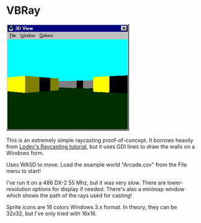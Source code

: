 # VBRay

![Screenshot of Raycaster View](screenshot.png)

This is an extremely simple raycasting proof-of-concept. It borrows heavily from [Lodev's Raycasting tutorial](https://lodev.org/cgtutor/raycasting.html), but it uses GDI lines to draw the walls on a Windows form.

Uses WASD to move. Load the example world "Arcade.csv" from the File menu to start!

I've run it on a 486 DX-2 55 Mhz, but it was very slow. There are lower-resolution options for display if needed. There's also a minimap window which shows the path of the rays used for casting!

Sprite icons are 16 colors Windows 3.x format. In theory, they can be 32x32, but I've only tried with 16x16.

